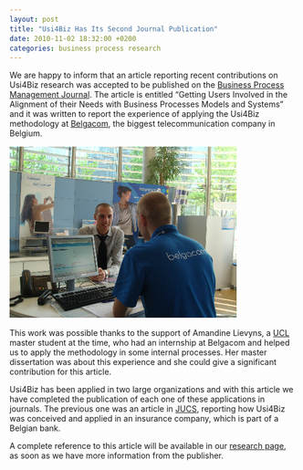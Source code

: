 ```yaml
---
layout: post
title: "Usi4Biz Has Its Second Journal Publication"
date: 2010-11-02 18:32:00 +0200
categories: business process research
---
```


We are happy to inform that an article reporting recent contributions on Usi4Biz research was accepted to be published on the <a href="http://www.emeraldinsight.com/products/journals/journals.htm?id=bpmj" target="_blank">Business Process Management Journal</a>. The article is entitled “Getting Users Involved in the Alignment of their Needs with Business Processes Models and Systems” and it was written to report the experience of applying the Usi4Biz methodology at <a href="http://www.belgacom.be/" target="_blank">Belgacom</a>, the biggest telecommunication company in Belgium.

<a href="http://69.89.31.239/~hildeber/wp-content/uploads/2010/11/belgacom-customer.png">![belgacom-customer.png](/images/posts/belgacom-customer.png)</a>

This work was possible thanks to the support of Amandine Lievyns, a <a href="http://www.uclouvain.be/" target="_blank">UCL</a> master student at the time, who had an internship at Belgacom and helped us to apply the methodology in some internal processes. Her master dissertation was about this experience and she could give a significant contribution for this article.

Usi4Biz has been applied in two large organizations and with this article we have completed the publication of each one of these applications in journals. The previous one was an article in <a href="http://www.jucs.org/" target="_blank">JUCS</a>, reporting how Usi4Biz was conceived and applied in an insurance company, which is part of a Belgian bank.

A complete reference to this article will be available in our <a href="http://usi4biz.com/research/" target="_self">research page</a>, as soon as we have more information from the publisher.
